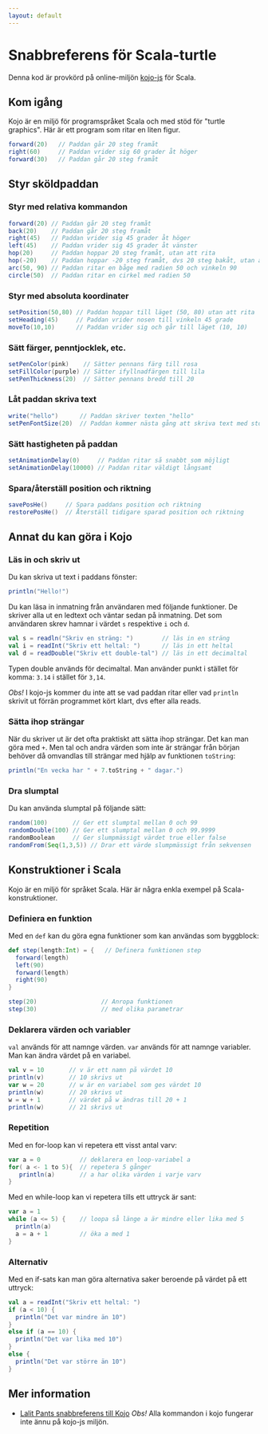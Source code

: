 ```yaml
---
layout: default
---
```


# Snabbreferens för Scala-turtle 

Denna kod är provkörd på online-miljön [kojo-js](http://kojojs.kogics.net) för Scala.

## Kom igång

Kojo är en miljö för programspråket Scala och med stöd för "turtle graphics". Här är ett program som ritar en liten figur.

```scala
forward(20)   // Paddan går 20 steg framåt
right(60)     // Paddan vrider sig 60 grader åt höger
forward(30)   // Paddan går 20 steg framåt
```

## Styr sköldpaddan

### Styr med relativa kommandon

```scala
forward(20) // Paddan går 20 steg framåt
back(20)    // Paddan går 20 steg framåt
right(45)   // Paddan vrider sig 45 grader åt höger
left(45)    // Paddan vrider sig 45 grader åt vänster
hop(20)     // Paddan hoppar 20 steg framåt, utan att rita
hop(-20)    // Paddan hoppar -20 steg framåt, dvs 20 steg bakåt, utan att rita
arc(50, 90) // Paddan ritar en båge med radien 50 och vinkeln 90
circle(50)  // Paddan ritar en cirkel med radien 50
```

### Styr med absoluta koordinater

```scala
setPosition(50,80) // Paddan hoppar till läget (50, 80) utan att rita
setHeading(45)     // Paddan vrider nosen till vinkeln 45 grade
moveTo(10,10)      // Paddan vrider sig och går till läget (10, 10)
```

### Sätt färger, penntjocklek, etc.

```scala
setPenColor(pink)    // Sätter pennans färg till rosa
setFillColor(purple) // Sätter ifyllnadfärgen till lila
setPenThickness(20)  // Sätter pennans bredd till 20
```

### Låt paddan skriva text

```scala
write("hello")      // Paddan skriver texten "hello"
setPenFontSize(20)  // Paddan kommer nästa gång att skriva text med storlek 20
```

### Sätt hastigheten på paddan
```scala
setAnimationDelay(0)     // Paddan ritar så snabbt som möjligt
setAnimationDelay(10000) // Paddan ritar väldigt långsamt
```

### Spara/återställ position och riktning
```scala
savePosHe()     // Spara paddans position och riktning
restorePosHe()  // Återställ tidigare sparad position och riktning
```

## Annat du kan göra i Kojo

### Läs in och skriv ut

Du kan skriva ut text i paddans fönster:

```scala
println("Hello!")
```

Du kan läsa in inmatning från användaren med följande funktioner. De skriver alla ut en ledtext och väntar sedan på inmatning. Det som användaren skrev hamnar i värdet `s` respektive `i` och `d`.

```scala
val s = readln("Skriv en sträng: ")        // läs in en sträng
val i = readInt("Skriv ett heltal: ")      // läs in ett heltal
val d = readDouble("Skriv ett double-tal") // läs in ett decimaltal
```

Typen double används för decimaltal. Man använder punkt i stället för komma: `3.14` i stället för `3,14`.


*Obs!* I kojo-js kommer du inte att se vad paddan ritar eller vad `println` skrivit ut förrän programmet kört klart, dvs efter alla reads.

### Sätta ihop strängar

När du skriver ut är det ofta praktiskt att sätta ihop strängar. Det kan man göra med `+`. Men tal och andra värden som inte är strängar från början behöver då omvandlas till strängar med hjälp av funktionen `toString`:

```scala
println("En vecka har " + 7.toString + " dagar.")
```

### Dra slumptal

Du kan använda slumptal på följande sätt:

```scala
random(100)       // Ger ett slumptal mellan 0 och 99
randomDouble(100) // Ger ett slumptal mellan 0 och 99.9999
randomBoolean     // Ger slumpmässigt värdet true eller false
randomFrom(Seq(1,3,5)) // Drar ett värde slumpmässigt från sekvensen
```

## Konstruktioner i Scala

Kojo är en miljö för språket Scala. Här är några enkla exempel på Scala-konstruktioner.

### Definiera en funktion

Med en `def` kan du göra egna funktioner som kan användas som byggblock:

```scala
def step(length:Int) = {   // Definera funktionen step
  forward(length)
  left(90)
  forward(length)
  right(90)
}

step(20)                  // Anropa funktionen
step(30)                  // med olika parametrar
```

### Deklarera värden och variabler

`val` används för att namnge värden. `var` används för att namnge variabler. Man kan ändra värdet på en variabel.

```scala
val v = 10       // v är ett namn på värdet 10
println(v)       // 10 skrivs ut
var w = 20       // w är en variabel som ges värdet 10
println(w)       // 20 skrivs ut
w = w + 1        // värdet på w ändras till 20 + 1
println(w)       // 21 skrivs ut
```

### Repetition

Med en for-loop kan vi repetera ett visst antal varv:

```scala
var a = 0           // deklarera en loop-variabel a
for( a <- 1 to 5){  // repetera 5 gånger
   println(a)       // a har olika värden i varje varv
}
```

Med en while-loop kan vi repetera tills ett uttryck är sant:

```scala
var a = 1
while (a <= 5) {    // loopa så länge a är mindre eller lika med 5
  println(a)
  a = a + 1         // öka a med 1
}
```

### Alternativ

Med en if-sats kan man göra alternativa saker beroende på värdet på ett uttryck:

```scala
val a = readInt("Skriv ett heltal: ")
if (a < 10) {
  println("Det var mindre än 10")
}
else if (a == 10) {
  println("Det var lika med 10")
}
else {
  println("Det var större än 10")
}
```

## Mer information

* [Lalit Pants snabbreferens till Kojo](https://bitbucket.org/lalit_pant/kojo/downloads/KojoQuickref-301014.pdf) *Obs!* Alla kommandon i kojo fungerar inte ännu på kojo-js miljön.
